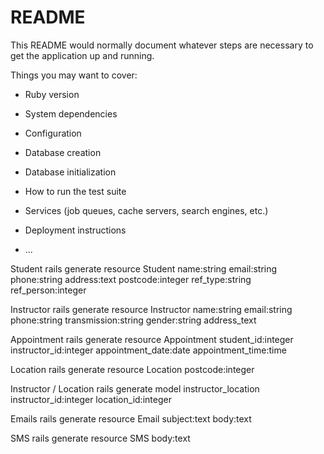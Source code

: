 # README

This README would normally document whatever steps are necessary to get the
application up and running.

Things you may want to cover:

* Ruby version

* System dependencies

* Configuration

* Database creation

* Database initialization

* How to run the test suite

* Services (job queues, cache servers, search engines, etc.)

* Deployment instructions

* ...


Student
rails generate resource Student name:string email:string phone:string address:text postcode:integer ref_type:string ref_person:integer

Instructor
rails generate resource Instructor name:string email:string phone:string transmission:string gender:string address_text

Appointment
rails generate resource Appointment student_id:integer instructor_id:integer appointment_date:date appointment_time:time

Location
rails generate resource Location postcode:integer

Instructor / Location
rails generate model instructor_location instructor_id:integer location_id:integer

Emails
rails generate resource Email subject:text body:text

SMS
rails generate resource SMS body:text
